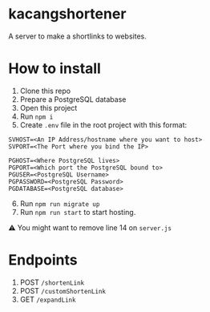 # kacangshortener
A server to make a shortlinks to websites.

# How to install
1. Clone this repo
2. Prepare a PostgreSQL database
3. Open this project
4. Run `npm i`
5. Create `.env` file in the root project with this format:
```
SVHOST=<An IP Address/hostname where you want to host>
SVPORT=<The Port where you bind the IP>

PGHOST=<Where PostgreSQL lives>
PGPORT=<Which port the PostgreSQL bound to>
PGUSER=<PostgreSQL Username>
PGPASSWORD=<PostgreSQL Password>
PGDATABASE=<PostgreSQL database>
```
6. Run `npm run migrate up`
7. Run `npm run start` to start hosting.

⚠️ You might want to remove line 14 on `server.js`

# Endpoints
1. POST `/shortenLink`
2. POST `/customShortenLink`
3. GET `/expandLink`
